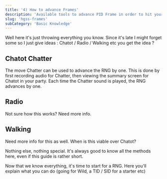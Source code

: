 ```yaml
---
title: '4) How to advance Frames'
description: 'Available tools to advance PID Frame in order to hit your targets'
slug: 'hgss-frames'
subCategory: 'Basic Knowledge'
---
```


Well here it's just throwing everything you know. Since it's late I might forget some so I just give ideas :
Chatot / Radio / Walking etc you get the idea ?

## Chatot Chatter

The move Chatter can be used to advance the RNG by one. This is done by first recording audio for Chatter, then viewing the summary screen for Chatot in your party. Each time the Chatter sound is played, the RNG advances by one.

## Radio

Not sure how this works? Need more info.

## Walking

Need more info for this as well. When is this viable over Chatot?

Nothing else, nothing special. It's always good to know all the methods here, even if this guide is rather short.

Now that we know everything, it's time to start for a RNG. Here you'll explain what you can do (going for Wild, a TID / SID for a starter etc)
